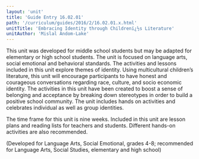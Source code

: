 ```yaml
---
layout: 'unit'
title: 'Guide Entry 16.02.01'
path: '/curriculum/guides/2016/2/16.02.01.x.html'
unitTitle: 'Embracing Identity through Childrenï¿½s Literature'
unitAuthor: 'Mislal Andom-Lake'
---
```


<main>
 <p>
  This unit was developed for middle school students but may be adapted for elementary or high school students. The unit is focused on language arts, social emotional and behavioral standards. The activities and lessons included in this unit explore themes of identity. Using multicultural children’s literature, this unit will encourage participants to have honest and courageous conversations regarding race, culture, and socio economic identity. The activities in this unit have been created to boost a sense of belonging and acceptance by breaking down stereotypes in order to build a positive school community. The unit includes hands on activities and celebrates individual as well as group identities.
 </p>
 <p>
  The time frame for this unit is nine weeks. Included in this unit are lesson plans and reading lists for teachers and students. Different hands-on activities are also recommended.
 </p>
 <p>
  (Developed for Language Arts, Social Emotional, grades 4-8; recommended for Language Arts, Social Studies, elementary and high school)
 </p>
</main>
